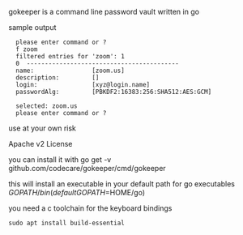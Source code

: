 gokeeper is a command line password vault written in go

sample output
  
      please enter command or ?
      f zoom
      filtered entries for 'zoom': 1 
      0  ------------------------------------------
      name:                [zoom.us]
      description:         []
      login:               [xyz@login.name]
      passwordAlg:         [PBKDF2:16383:256:SHA512:AES:GCM]
    
      selected: zoom.us
      please enter command or ?


use at your own risk

Apache v2 License


you can install it with go get -v github.com/codecare/gokeeper/cmd/gokeeper

this will install an executable in your default path for go executables $GOPATH/bin (default GOPATH=$HOME/go)

you need a c toolchain for the keyboard bindings

    sudo apt install build-essential
